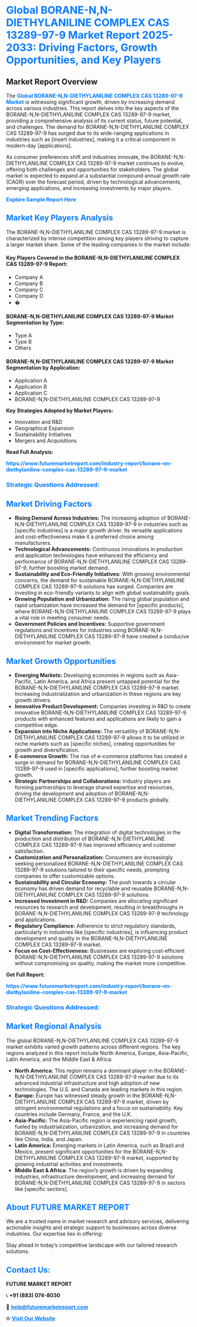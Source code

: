 <h1 style="color: #007BFF;">Global BORANE-N,N-DIETHYLANILINE COMPLEX CAS 13289-97-9 Market Report 2025-2033: Driving Factors, Growth Opportunities, and Key Players</h1>

<section id="overview">
<h2>Market Report Overview</h2>
<p>The <a href="https://www.futuremarketreport.com/industry-report/borane-nn-diethylaniline-complex-cas-13289-97-9-market" style="color: #007BFF; text-decoration: none;"><strong>Global BORANE-N,N-DIETHYLANILINE COMPLEX CAS 13289-97-9 Market</strong></a> is witnessing significant growth, driven by increasing demand across various industries. This report delves into the key aspects of the BORANE-N,N-DIETHYLANILINE COMPLEX CAS 13289-97-9 market, providing a comprehensive analysis of its current status, future potential, and challenges. The demand for BORANE-N,N-DIETHYLANILINE COMPLEX CAS 13289-97-9 has surged due to its wide-ranging applications in industries such as [insert industries], making it a critical component in modern-day [applications].</p>
<p>As consumer preferences shift and industries innovate, the BORANE-N,N-DIETHYLANILINE COMPLEX CAS 13289-97-9 market continues to evolve, offering both challenges and opportunities for stakeholders. The global market is expected to expand at a substantial compound annual growth rate (CAGR) over the forecast period, driven by technological advancements, emerging applications, and increasing investments by major players.</p>
</section>

<section id="overview">
<p><a href="https://www.futuremarketreport.com/request-sample/reportId=113116" style="color: #007BFF; text-decoration: none;"><strong>Explore Sample Report Here</strong></a></p>
</section>

<section id="key-players">
<h2 style="color: #007BFF;">Market Key Players Analysis</h2>
<p>The BORANE-N,N-DIETHYLANILINE COMPLEX CAS 13289-97-9 market is characterized by intense competition among key players striving to capture a larger market share. Some of the leading companies in the market include:</p>
<h4>Key Players Covered in the BORANE-N,N-DIETHYLANILINE COMPLEX CAS 13289-97-9 Report:</h4>
<ul><li>Company A</li><li>Company B</li><li>Company C</li><li>Company D</li><li>�</li></ul>
<h4>BORANE-N,N-DIETHYLANILINE COMPLEX CAS 13289-97-9 Market Segmentation by Type:</h4>
<ul><li>Type A</li><li>Type B</li><li>Others</li></ul>

<h4>BORANE-N,N-DIETHYLANILINE COMPLEX CAS 13289-97-9 Market Segmentation by Application:</h4>
<ul><li>Application A</li><li>Application B</li><li>Application C</li><li>BORANE-N,N-DIETHYLANILINE COMPLEX CAS 13289-97-9</li></ul>
<p><strong>Key Strategies Adopted by Market Players:</strong></p>
<ul>
<li>Innovation and R&D</li>
<li>Geographical Expansion</li>
<li>Sustainability Initiatives</li>
<li>Mergers and Acquisitions</li>
</ul>
</section>

<section>
<p><strong>Read Full Analysis: </strong></p><a href="https://www.futuremarketreport.com/industry-report/borane-nn-diethylaniline-complex-cas-13289-97-9-market" style="color: #007BFF; text-decoration: none;"><strong>https://www.futuremarketreport.com/industry-report/borane-nn-diethylaniline-complex-cas-13289-97-9-market</strong></a>
<h3 style="color: #007BFF;">Strategic Questions Addressed:</h3>
</section>

<section id="driving-factors">
<h2 style="color: #007BFF;">Market Driving Factors</h2>
<ul>
<li><strong>Rising Demand Across Industries:</strong> The increasing adoption of BORANE-N,N-DIETHYLANILINE COMPLEX CAS 13289-97-9 in industries such as [specific industries] is a major growth driver. Its versatile applications and cost-effectiveness make it a preferred choice among manufacturers.</li>
<li><strong>Technological Advancements:</strong> Continuous innovations in production and application technologies have enhanced the efficiency and performance of BORANE-N,N-DIETHYLANILINE COMPLEX CAS 13289-97-9, further boosting market demand.</li>
<li><strong>Sustainability and Eco-Friendly Initiatives:</strong> With growing environmental concerns, the demand for sustainable BORANE-N,N-DIETHYLANILINE COMPLEX CAS 13289-97-9 solutions has surged. Companies are investing in eco-friendly variants to align with global sustainability goals.</li>
<li><strong>Growing Population and Urbanization:</strong> The rising global population and rapid urbanization have increased the demand for [specific products], where BORANE-N,N-DIETHYLANILINE COMPLEX CAS 13289-97-9 plays a vital role in meeting consumer needs.</li>
<li><strong>Government Policies and Incentives:</strong> Supportive government regulations and incentives for industries using BORANE-N,N-DIETHYLANILINE COMPLEX CAS 13289-97-9 have created a conducive environment for market growth.</li>
</ul>
</section>

<section id="growth-opportunities">
<h2 style="color: #007BFF;">Market Growth Opportunities</h2>
<ul>
<li><strong>Emerging Markets:</strong> Developing economies in regions such as Asia-Pacific, Latin America, and Africa present untapped potential for the BORANE-N,N-DIETHYLANILINE COMPLEX CAS 13289-97-9 market. Increasing industrialization and urbanization in these regions are key growth drivers.</li>
<li><strong>Innovative Product Development:</strong> Companies investing in R&D to create innovative BORANE-N,N-DIETHYLANILINE COMPLEX CAS 13289-97-9 products with enhanced features and applications are likely to gain a competitive edge.</li>
<li><strong>Expansion into Niche Applications:</strong> The versatility of BORANE-N,N-DIETHYLANILINE COMPLEX CAS 13289-97-9 allows it to be utilized in niche markets such as [specific niches], creating opportunities for growth and diversification.</li>
<li><strong>E-commerce Growth:</strong> The rise of e-commerce platforms has created a surge in demand for BORANE-N,N-DIETHYLANILINE COMPLEX CAS 13289-97-9 used in [specific applications], further boosting market growth.</li>
<li><strong>Strategic Partnerships and Collaborations:</strong> Industry players are forming partnerships to leverage shared expertise and resources, driving the development and adoption of BORANE-N,N-DIETHYLANILINE COMPLEX CAS 13289-97-9 products globally.</li>
</ul>
</section>

<section id="trending-factors">
<h2 style="color: #007BFF;">Market Trending Factors</h2>
<ul>
<li><strong>Digital Transformation:</strong> The integration of digital technologies in the production and distribution of BORANE-N,N-DIETHYLANILINE COMPLEX CAS 13289-97-9 has improved efficiency and customer satisfaction.</li>
<li><strong>Customization and Personalization:</strong> Consumers are increasingly seeking personalized BORANE-N,N-DIETHYLANILINE COMPLEX CAS 13289-97-9 solutions tailored to their specific needs, prompting companies to offer customizable options.</li>
<li><strong>Sustainability and Circular Economy:</strong> The push towards a circular economy has driven demand for recyclable and reusable BORANE-N,N-DIETHYLANILINE COMPLEX CAS 13289-97-9 solutions.</li>
<li><strong>Increased Investment in R&D:</strong> Companies are allocating significant resources to research and development, resulting in breakthroughs in BORANE-N,N-DIETHYLANILINE COMPLEX CAS 13289-97-9 technology and applications.</li>
<li><strong>Regulatory Compliance:</strong> Adherence to strict regulatory standards, particularly in industries like [specific industries], is influencing product development and quality in the BORANE-N,N-DIETHYLANILINE COMPLEX CAS 13289-97-9 market.</li>
<li><strong>Focus on Cost-Effectiveness:</strong> Businesses are exploring cost-efficient BORANE-N,N-DIETHYLANILINE COMPLEX CAS 13289-97-9 solutions without compromising on quality, making the market more competitive.</li>
</ul>
</section>

<section>
<p><strong>Get Full Report: </strong></p><a href="https://www.futuremarketreport.com/industry-report/borane-nn-diethylaniline-complex-cas-13289-97-9-market" style="color: #007BFF; text-decoration: none;"><strong>https://www.futuremarketreport.com/industry-report/borane-nn-diethylaniline-complex-cas-13289-97-9-market</strong></a>
<h3 style="color: #007BFF;">Strategic Questions Addressed:</h3>
</section>


<section id="regional-analysis">
<h2 style="color: #007BFF;">Market Regional Analysis</h2>
<p>The global BORANE-N,N-DIETHYLANILINE COMPLEX CAS 13289-97-9 market exhibits varied growth patterns across different regions. The key regions analyzed in this report include North America, Europe, Asia-Pacific, Latin America, and the Middle East & Africa:</p>
<ul>
<li><strong>North America:</strong> This region remains a dominant player in the BORANE-N,N-DIETHYLANILINE COMPLEX CAS 13289-97-9 market due to its advanced industrial infrastructure and high adoption of new technologies. The U.S. and Canada are leading markets in this region.</li>
<li><strong>Europe:</strong> Europe has witnessed steady growth in the BORANE-N,N-DIETHYLANILINE COMPLEX CAS 13289-97-9 market, driven by stringent environmental regulations and a focus on sustainability. Key countries include Germany, France, and the U.K.</li>
<li><strong>Asia-Pacific:</strong> The Asia-Pacific region is experiencing rapid growth, fueled by industrialization, urbanization, and increasing demand for BORANE-N,N-DIETHYLANILINE COMPLEX CAS 13289-97-9 in countries like China, India, and Japan.</li>
<li><strong>Latin America:</strong> Emerging markets in Latin America, such as Brazil and Mexico, present significant opportunities for the BORANE-N,N-DIETHYLANILINE COMPLEX CAS 13289-97-9 market, supported by growing industrial activities and investments.</li>
<li><strong>Middle East & Africa:</strong> The region’s growth is driven by expanding industries, infrastructure development, and increasing demand for BORANE-N,N-DIETHYLANILINE COMPLEX CAS 13289-97-9 in sectors like [specific sectors].</li>
</ul>
</section>

<footer>
<h2 style="color: #007BFF;">About FUTURE MARKET REPORT</h2>
<p>We are a trusted name in market research and advisory services, delivering actionable insights and strategic support to businesses across diverse industries. Our expertise lies in offering:</p>

<p>Stay ahead in today’s competitive landscape with our tailored research solutions.</p>

<h2 style="color: #007BFF;">Contact Us:</h2>
<p><strong>FUTURE MARKET REPORT</strong></p>
<p>📞 <strong>+91 (883) 074-8030</strong></p>
<p>📧 <strong><a href="mailto:help@futuremarketreport.com" style="color: #007BFF;">help@futuremarketreport.com</a></strong></p>
<p>🌐 <strong><a href="https://www.futuremarketreport.com/" style="color: #007BFF;">Visit Our Website</a></strong></p>
</footer>
